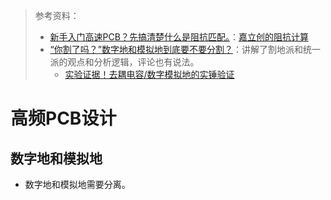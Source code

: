 > 参考资料：
>
> - [新手入门高速PCB？先搞清楚什么是阻抗匹配。](https://www.bilibili.com/video/BV1rP411n7xE/?spm_id_from=333.337.search-card.all.click)：[嘉立创的阻抗计算](https://tools.jlc.com/jlcTools/index.html#/impedanceCalculatenew)
> - [“你割了吗？”数字地和模拟地到底要不要分割？](https://www.bilibili.com/video/BV1z84y1y7nD/?spm_id_from=333.337.search-card.all.click&vd_source=b736aa3d7f0fdf47b59ea3021dc810ab)：讲解了割地派和统一派的观点和分析逻辑，评论也有说法。
>   - [实验证据！去耦电容/数字模拟地的实锤验证](https://www.bilibili.com/video/BV1Rp4y1u7EZ/?spm_id_from=333.337.search-card.all.click&vd_source=b736aa3d7f0fdf47b59ea3021dc810ab)

# 高频PCB设计



## 数字地和模拟地

- 数字地和模拟地需要分离。
